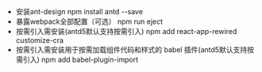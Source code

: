 - 安装ant-design npm install antd --save
- 暴露webpack全部配置（可选） npm run eject
- 按需引入需安装(antd5默认支持按需引入) npm add react-app-rewired customize-cra
- 按需引入需安装用于按需加载组件代码和样式的 babel 插件(antd5默认支持按需引入)  npm add babel-plugin-import
